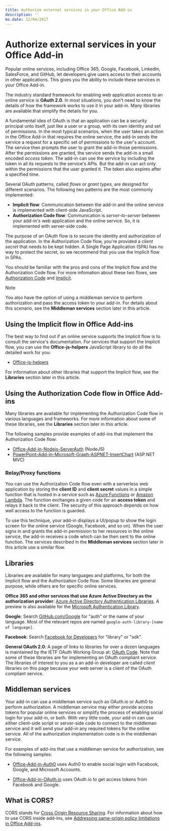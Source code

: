 ```yaml
---
title: Authorize external services in your Office Add-in
description: ''
ms.date: 12/04/2017
---
```


# Authorize external services in your Office Add-in

Popular online services, including Office 365, Google, Facebook, LinkedIn, SalesForce, and GitHub, let developers give users access to their accounts in other applications. This gives you the ability to include these services in your Office Add-in.

The industry standard framework for enabling web application access to an online service is **OAuth 2.0**. In most situations, you don't need to know the details of how the framework works to use it in your add-in. Many libraries are available that simplify the details for you.

A fundamental idea of OAuth is that an application can be a security principal unto itself, just like a user or a group, with its own identity and set of permissions. In the most typical scenarios, when the user takes an action in the Office Add-in that requires the online service, the add-in sends the service a request for a specific set of permissions to the user's account. The service then prompts the user to grant the add-in those permissions. After the permissions are granted, the service sends the add-in a small encoded *access token*. The add-in can use the service by including the token in all its requests to the service's APIs. But the add-in can act only within the permissions that the user granted it. The token also expires after a specified time.

Several OAuth patterns, called *flows* or *grant types*, are designed for different scenarios. The following two patterns are the most commonly implemented:

- **Implicit flow**: Communication between the add-in and the online service is implemented with client-side JavaScript.
- **Authorization Code flow**: Communication is *server-to-server* between your add-in's web application and the online service. So, it is implemented with server-side code.

The purpose of an OAuth flow is to secure the identity and authorization of the application. In the Authorization Code flow, you're provided a *client secret* that needs to be kept hidden. A Single Page Application (SPA) has no way to protect the secret, so we recommend that you use the Implicit flow in SPAs.

You should be familiar with the pros and cons of the Implicit flow and the Authorization Code flow. For more infomation about these two flows, see [Authorization Code](https://tools.ietf.org/html/rfc6749#section-1.3.1) and [Implicit](https://tools.ietf.org/html/rfc6749#section-1.3.2).

> [!NOTE]
> You also have the option of using a middleman service to perform authorization and pass the access token to your add-in. For details about this scenario, see the **Middleman services** section later in this article.

## Using the Implicit flow in Office Add-ins
The best way to find out if an online service supports the Implicit flow is to consult the service's documentation. For services that support the Implicit flow, you can use the **Office-js-helpers** JavaScript library to do all the detailed work for you:

- [Office-js-helpers](https://github.com/OfficeDev/office-js-helpers)

For information about other libraries that support the Implicit flow, see the **Libraries** section later in this article.

## Using the Authorization Code flow in Office Add-ins

Many libraries are available for implementing the Authorization Code flow in various languages and frameworks. For more information about some of these libraries, see the **Libraries** section later in this article.

The following samples provide examples of add-ins that implement the Authorization Code flow:

- [Office-Add-in-Nodejs-ServerAuth](https://github.com/OfficeDev/Office-Add-in-Nodejs-ServerAuth) (NodeJS)
- [PowerPoint-Add-in-Microsoft-Graph-ASPNET-InsertChart](https://github.com/OfficeDev/PowerPoint-Add-in-Microsoft-Graph-ASPNET-InsertChart) (ASP.NET MVC)

### Relay/Proxy functions

You can use the Authorization Code flow even with a serverless web application by storing the **client ID** and **client secret** values in a simple function that is hosted in a service such as [Azure Functions](https://azure.microsoft.com/services/functions) or [Amazon Lambda](https://aws.amazon.com/lambda).
The function exchanges a given code for an **access token** and relays it back to the client. The security of this approach depends on how well access to the function is guarded.

To use this technique, your add-in displays a UI/popup to show the login screen for the online service (Google, Facebook, and so on). When the user signs in and grants the add-in permission to her resources in the online service, the add-in receives a code which can be then sent to the online function. The services described in the **Middleman services** section later in this article use a similar flow.

## Libraries

Libraries are available for many languages and platforms, for both the Implicit flow and the Authorization Code flow. Some libraries are general purpose, while others are for specific online services.

**Office 365 and other services that use Azure Active Directory as the authorization provider**: [Azure Active Directory Authentication Libraries](https://azure.microsoft.com/documentation/articles/active-directory-authentication-libraries/). A preview is also available for the [Microsoft Authentication Library](https://www.nuget.org/packages/Microsoft.Identity.Client).

**Google**: Search [GitHub.com/Google](https://github.com/google) for "auth" or the name of your language. Most of the relevant repos are named `google-auth-library-[name of language]`.

**Facebook**: Search [Facebook for Developers](https://developers.facebook.com) for "library" or "sdk".

**General OAuth 2.0**: A page of links to libraries for over a dozen languages is maintained by the IETF OAuth Working Group at: [OAuth Code](http://oauth.net/code/). Note that some of these libraries are for implementing an OAuth compliant service. The libraries of interest to you as a an add-in developer are called *client* libraries on this page because your web server is a client of the OAuth compliant service.

## Middleman services

Your add-in can use a middleman service such as OAuth.io or Auth0 to perform authorization. A middleman service may either provide access tokens for popular online services or simplify the process of enabling social login for your add-in, or both. With very little code, your add-in can use either client-side script or server-side code to connect to the middleman service and it will send your add-in any required tokens for the online service. All of the authorization implementation code is in the middleman service.

For examples of add-ins that use a middleman service for authorization, see the following samples:

- [Office-Add-in-Auth0](https://github.com/OfficeDev/Office-Add-in-Auth0) uses Auth0 to enable social login with Facebook, Google, and Microsoft Accounts.

- [Office-Add-in-OAuth.io](https://github.com/OfficeDev/Office-Add-in-OAuth.io) uses OAuth.io to get access tokens from Facebook and Google.

## What is CORS?

CORS stands for [Cross Origin Resource Sharing](https://developer.mozilla.org/docs/Web/HTTP/Access_control_CORS). For information about how to use CORS inside add-ins, see [Addressing same-origin policy limitations in Office Add-ins](addressing-same-origin-policy-limitations.md).
